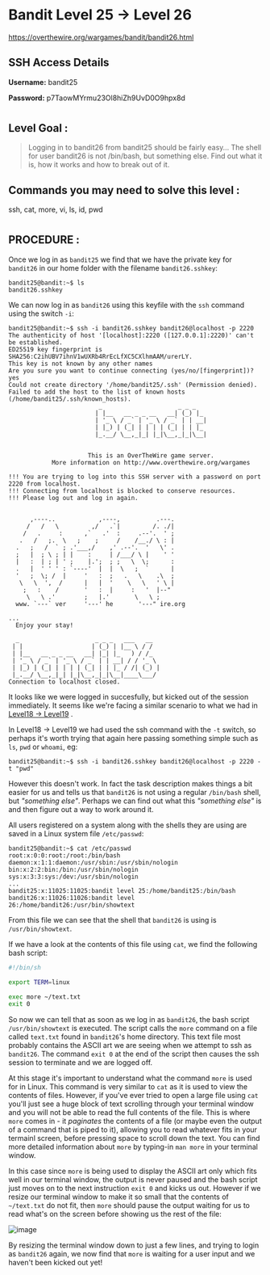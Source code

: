 # Bandit Level 25 -> Level 26 #

https://overthewire.org/wargames/bandit/bandit26.html

## SSH Access Details ##
**Username:**  bandit25

**Password:**  p7TaowMYrmu23Ol8hiZh9UvD0O9hpx8d

#

## Level Goal : ##
>Logging in to bandit26 from bandit25 should be fairly easy… The shell for user bandit26 is not /bin/bash, but something else. Find out what it is, how it works and how to break out of it.


## Commands you may need to solve this level : ##
ssh, cat, more, vi, ls, id, pwd

#  
## PROCEDURE : ##
Once we log in as `bandit25` we find that we have the private key for `bandit26` in our home folder with the filename `bandit26.sshkey`:

```console
bandit25@bandit:~$ ls
bandit26.sshkey
```

We can now log in as `bandit26` using this keyfile with the `ssh` command using the switch `-i`:

```console
bandit25@bandit:~$ ssh -i bandit26.sshkey bandit26@localhost -p 2220
The authenticity of host '[localhost]:2220 ([127.0.0.1]:2220)' can't be established.
ED25519 key fingerprint is SHA256:C2ihUBV7ihnV1wUXRb4RrEcLfXC5CXlhmAAM/urerLY.
This key is not known by any other names
Are you sure you want to continue connecting (yes/no/[fingerprint])? yes
Could not create directory '/home/bandit25/.ssh' (Permission denied).
Failed to add the host to the list of known hosts (/home/bandit25/.ssh/known_hosts).
                         _                     _ _ _
                        | |__   __ _ _ __   __| (_) |_
                        | '_ \ / _` | '_ \ / _` | | __|
                        | |_) | (_| | | | | (_| | | |_
                        |_.__/ \__,_|_| |_|\__,_|_|\__|


                      This is an OverTheWire game server.
            More information on http://www.overthewire.org/wargames

!!! You are trying to log into this SSH server with a password on port 2220 from localhost.
!!! Connecting from localhost is blocked to conserve resources.
!!! Please log out and log in again.


      ,----..            ,----,          .---.
     /   /   \         ,/   .`|         /. ./|
    /   .     :      ,`   .'  :     .--'.  ' ;
   .   /   ;.  \   ;    ;     /    /__./ \ : |
  .   ;   /  ` ; .'___,/    ,' .--'.  '   \' .
  ;   |  ; \ ; | |    :     | /___/ \ |    ' '
  |   :  | ; | ' ;    |.';  ; ;   \  \;      :
  .   |  ' ' ' : `----'  |  |  \   ;  `      |
  '   ;  \; /  |     '   :  ;   .   \    .\  ;
   \   \  ',  /      |   |  '    \   \   ' \ |
    ;   :    /       '   :  |     :   '  |--"
     \   \ .'        ;   |.'       \   \ ;
  www. `---` ver     '---' he       '---" ire.org

...
  Enjoy your stay!

  _                     _ _ _   ___   __
 | |                   | (_) | |__ \ / /
 | |__   __ _ _ __   __| |_| |_   ) / /_
 | '_ \ / _` | '_ \ / _` | | __| / / '_ \
 | |_) | (_| | | | | (_| | | |_ / /| (_) |
 |_.__/ \__,_|_| |_|\__,_|_|\__|____\___/
Connection to localhost closed.
```

It looks like we were logged in succesfully, but kicked out of the session immediately.  It seems like we're facing a similar scenario to what we had in [Level18 -> Level19](Level18%20->%20Level19.md) .

In Level18 -> Level19 we had used the ssh command with the `-t` switch, so perhaps it's worth trying that again here passing something simple such as `ls`, `pwd` or `whoami`, eg: 
```console
bandit25@bandit:~$ ssh -i bandit26.sshkey bandit26@localhost -p 2220 -t "pwd"
```

However this doesn't work.  In fact the task description makes things a bit easier for us and tells us that `bandit26` is not using a regular `/bin/bash` shell, but *"something else"*.  Perhaps we can find out what this *"something else"* is and then figure out a way to work around it.

All users registered on a system along with the shells they are using are saved in a Linux system file `/etc/passwd`:

```console
bandit25@bandit:~$ cat /etc/passwd
root:x:0:0:root:/root:/bin/bash
daemon:x:1:1:daemon:/usr/sbin:/usr/sbin/nologin
bin:x:2:2:bin:/bin:/usr/sbin/nologin
sys:x:3:3:sys:/dev:/usr/sbin/nologin
...
bandit25:x:11025:11025:bandit level 25:/home/bandit25:/bin/bash
bandit26:x:11026:11026:bandit level 26:/home/bandit26:/usr/bin/showtext
```

From this file we can see that the shell that `bandit26` is using is `/usr/bin/showtext`.

If we have a look at the contents of this file using `cat`, we find the following bash script:

```bash
#!/bin/sh

export TERM=linux

exec more ~/text.txt
exit 0
```

So now we can tell that as soon as we log in as `bandit26`, the bash script `/usr/bin/showtext` is executed.  The script calls the `more` command on a file called `text.txt` found in `bandit26`'s home directory.  This text file most probably contains the ASCII art we are seeing when we attempt to ssh as `bandit26`.  The command `exit 0` at the end of the script then causes the ssh session to terminate and we are logged off.

At this stage it's important to understand what the command `more` is used for in Linux.  This command is very similar to `cat` as it is used to view the contents of files.  However, if you've ever tried to open a large file using `cat` you'll just see a huge block of text scrolling through your terminal window and you will not be able to read the full contents of the file.  This is where `more` comes in - it *paginates* the contents of a file (or maybe even the output of a command that is piped to it), allowing you to read whatever fits in your termainl screen, before pressing space to scroll down the text.  You can find more detailed information about `more` by typing-in `man more` in your terminal window.

In this case since `more` is being used to display the ASCII art only which fits well in our terminal window, the output is never paused and the bash script just moves on to the next instruction `exit 0` and kicks us out.  However if we resize our terminal window to make it so small that the contents of `~/text.txt` do not fit, then `more` should pause the output waiting for us to read what's on the screen before showing us the rest of the file:

![image](https://github.com/beta-j/Bandit-Wargame-Writeup/assets/60655500/54c36641-fccf-41db-af04-e33c17740395)

By resizing the terminal window down to just a few lines, and trying to login as `bandit26` again, we now find that `more` is waiting for a user input and we haven't been kicked out yet!

